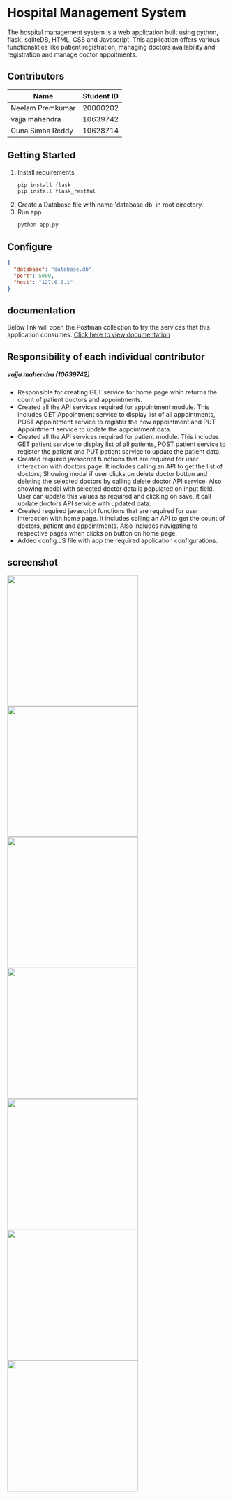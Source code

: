 # Hospital Management System

The hospital management system is a web application built using python, flask, sqliteDB, HTML, CSS and Javascript. 
This application offers various functionalities like patient registration, managing doctors availability and registration and manage doctor appoitments. 
## Contributors
| Name      | Student ID  |
| ----------- | ----------- |
| Neelam Premkumar      | 20000202       |
| vajja mahendra    | 10639742        |
| Guna Simha Reddy     | 10628714        |

## **Getting Started**

1. Install requirements
   ```sh
   pip install flask
   pip install flask_restful
   ```
2. Create a Database file with name 'database.db' in root directory. 
3. Run app
   ```sh
   python app.py
   ```

## Configure

```json
{
  "database": "database.db",
  "port": 5000,
  "host": "127.0.0.1"
}
```
## documentation
Below link will open the Postman collection to try the services that this application consumes. 
[Click here to view documentation](https://documenter.getpostman.com/view/457459/hospitalmanagementsystem/2HQup9)


## Responsibility of each individual contributor

##### vajja mahendra (10639742)
* Responsible for creating GET service for home page whih returns the count of patient doctors and appointments.
* Created all the API services required for appointment module. This includes GET Appointment service to display list of all appointments, POST Appointment service to register the new appointment and PUT Appointment service to update the appointment data. 
* Created all the API services required for patient module. This includes GET patient service to display list of all patients, POST patient service to register the patient and PUT patient service to update the patient data. 
* Created required javascript functions that are required for user interaction with doctors page. It includes calling an 
API to get the list of doctors, Showing modal if user clicks on delete doctor button and deleting the selected doctors 
by calling delete doctor API service. Also showing modal with selected doctor details populated on input field. User can update this values as required and clicking on save, it call update doctors API service with updated data. 
* Created required javascript functions that are required for user interaction with home page. It includes calling an 
API to get the count of doctors, patient and appointments. Also includes navigating to respective pages when clicks on button on home page. 
*  Added config.JS file with app the required application configurations. 


## screenshot

<a href="../../" target="_blank"><img src="https://raw.githubusercontent.com/tushariscoolster/HospitalManagementSystem/master/1.png" height="300"></a>
<a href="../../" target="_blank"><img src="https://raw.githubusercontent.com/tushariscoolster/HospitalManagementSystem/master/2.png" height="300"></a>
<a href="../../" target="_blank"><img src="https://raw.githubusercontent.com/tushariscoolster/HospitalManagementSystem/master/3.png" height="300"></a>
<a href="../../" target="_blank"><img src="https://raw.githubusercontent.com/tushariscoolster/HospitalManagementSystem/master/4.png" height="300"></a>
<a href="../../" target="_blank"><img src="https://raw.githubusercontent.com/tushariscoolster/HospitalManagementSystem/master/5.png" height="300"></a>
<a href="../../" target="_blank"><img src="https://raw.githubusercontent.com/tushariscoolster/HospitalManagementSystem/master/6.png" height="300"></a>
<a href="../../" target="_blank"><img src="https://raw.githubusercontent.com/tushariscoolster/HospitalManagementSystem/master/7.png" height="300"></a>






